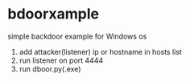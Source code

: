 # bdoorxample
simple backdoor example for Windows os

1. add attacker(listener) ip or hostname in hosts list
2. run listener on port 4444
3. run dboor.py(.exe)
